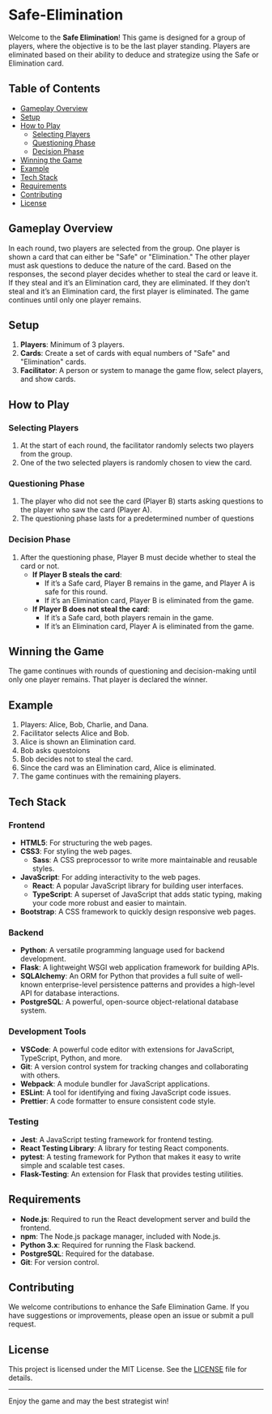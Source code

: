 # Safe-Elimination

Welcome to the **Safe Elimination**! This game is designed for a group of players, where the objective is to be the last player standing. Players are eliminated based on their ability to deduce and strategize using the Safe or Elimination card.

## Table of Contents

- [Gameplay Overview](#gameplay-overview)
- [Setup](#setup)
- [How to Play](#how-to-play)
  - [Selecting Players](#selecting-players)
  - [Questioning Phase](#questioning-phase)
  - [Decision Phase](#decision-phase)
- [Winning the Game](#winning-the-game)
- [Example](#example)
- [Tech Stack](#Tech-Stack)
- [Requirements](#Requirements)
- [Contributing](#contributing)
- [License](#license)

## Gameplay Overview

In each round, two players are selected from the group. One player is shown a card that can either be "Safe" or "Elimination." The other player must ask questions to deduce the nature of the card. Based on the responses, the second player decides whether to steal the card or leave it. If they steal and it’s an Elimination card, they are eliminated. If they don’t steal and it’s an Elimination card, the first player is eliminated. The game continues until only one player remains.

## Setup

1. **Players**: Minimum of 3 players.
2. **Cards**: Create a set of cards with equal numbers of "Safe" and "Elimination" cards.
3. **Facilitator**: A person or system to manage the game flow, select players, and show cards.

## How to Play

### Selecting Players

1. At the start of each round, the facilitator randomly selects two players from the group.
2. One of the two selected players is randomly chosen to view the card.

### Questioning Phase

1. The player who did not see the card (Player B) starts asking questions to the player who saw the card (Player A).
2. The questioning phase lasts for a predetermined number of questions

### Decision Phase

1. After the questioning phase, Player B must decide whether to steal the card or not.
   - **If Player B steals the card**:
     - If it’s a Safe card, Player B remains in the game, and Player A is safe for this round.
     - If it’s an Elimination card, Player B is eliminated from the game.
   - **If Player B does not steal the card**:
     - If it’s a Safe card, both players remain in the game.
     - If it’s an Elimination card, Player A is eliminated from the game.

## Winning the Game

The game continues with rounds of questioning and decision-making until only one player remains. That player is declared the winner.

## Example

1. Players: Alice, Bob, Charlie, and Dana.
2. Facilitator selects Alice and Bob.
3. Alice is shown an Elimination card.
4. Bob asks questoions
5. Bob decides not to steal the card.
6. Since the card was an Elimination card, Alice is eliminated.
7. The game continues with the remaining players.


## Tech Stack

### Frontend

- **HTML5**: For structuring the web pages.
- **CSS3**: For styling the web pages.
  - **Sass**: A CSS preprocessor to write more maintainable and reusable styles.
- **JavaScript**: For adding interactivity to the web pages.
  - **React**: A popular JavaScript library for building user interfaces.
  - **TypeScript**: A superset of JavaScript that adds static typing, making your code more robust and easier to maintain.
- **Bootstrap**: A CSS framework to quickly design responsive web pages.

  
### Backend

- **Python**: A versatile programming language used for backend development.
- **Flask**: A lightweight WSGI web application framework for building APIs.
- **SQLAlchemy**: An ORM for Python that provides a full suite of well-known enterprise-level persistence patterns and provides a high-level API for database interactions.
- **PostgreSQL**: A powerful, open-source object-relational database system.

### Development Tools

- **VSCode**: A powerful code editor with extensions for JavaScript, TypeScript, Python, and more.
- **Git**: A version control system for tracking changes and collaborating with others.
- **Webpack**: A module bundler for JavaScript applications.
- **ESLint**: A tool for identifying and fixing JavaScript code issues.
- **Prettier**: A code formatter to ensure consistent code style.

### Testing

- **Jest**: A JavaScript testing framework for frontend testing.
- **React Testing Library**: A library for testing React components.
- **pytest**: A testing framework for Python that makes it easy to write simple and scalable test cases.
- **Flask-Testing**: An extension for Flask that provides testing utilities.

## Requirements

- **Node.js**: Required to run the React development server and build the frontend.
- **npm**: The Node.js package manager, included with Node.js.
- **Python 3.x**: Required for running the Flask backend.
- **PostgreSQL**: Required for the database.
- **Git**: For version control.


## Contributing

We welcome contributions to enhance the Safe Elimination Game. If you have suggestions or improvements, please open an issue or submit a pull request.

## License

This project is licensed under the MIT License. See the [LICENSE](LICENSE) file for details.

---

Enjoy the game and may the best strategist win!
